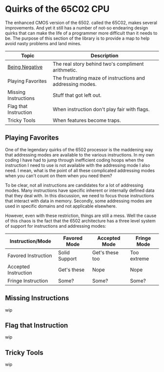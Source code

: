 # Quirks of the 65C02 CPU

The enhanced CMOS version of the 6502. called the 65C02, makes several
improvements. And yet it still has a number of not-so endearing design quirks
that can make the life of a programmer more difficult than it needs to be. The
purpose of this section of the library is to provide a map to help avoid
nasty problems and land mines.

Topic                 | Description
----------------------|-------------------
[Being Negative](./negative.md) | The real story behind two's compliment arithmetic.
Playing Favorites     | The frustrating maze of instructions and addressing modes.
Missing Instructions  | Stuff that got left out.
Flag that Instruction | When instruction don't play fair with flags.
Tricky Tools          | When features become traps.

## Playing Favorites

One of the legendary quirks of the 6502 processor is the maddening way that
addressing modes are available to the various instructions. In my own coding
I have had to jump through inefficient coding hoops when the instruction I
need to use is not available with the addressing mode I also need. I mean,
what is the point of all these complicated addressing modes when you can't
count on them when you need them?

To be clear, not all instructions are candidates for a lot of addressing
modes. Many instructions have specific inherent or internally defined data
that they deal with. In this discussion, we need to focus those instructions
that interact with data in memory. Secondly, some addressing modes are used
in specific domains and not applicable elsewhere.

However, even with these restriction, things are still a mess. Well the cause
of this chaos is the fact that the 6502 architecture has a three level system
of support for instructions and addressing modes:

Instruction/Mode     | Favored Mode  | Accepted Mode   | Fringe Mode
---------------------|---------------|-----------------|---------------
Favored Instruction  | Solid Support | Get's these too | Too extreme
Accepted Instruction | Get's these   | Nope            | Nope
Fringe Instruction   | Some?         | Some?           | Some?



## Missing Instructions

wip

## Flag that Instruction

wip

## Tricky Tools

wip
